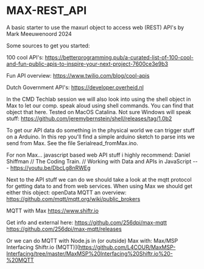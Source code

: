 # MAX-REST_API

A basic starter to use the maxurl object to access web (REST) API's by Mark Meeuwenoord 2024

Some sources to get you started:

100 cool API's:
https://betterprogramming.pub/a-curated-list-of-100-cool-and-fun-public-apis-to-inspire-your-next-project-7600ce3e9b3

Fun API overview:
https://www.twilio.com/blog/cool-apis

Dutch Government API's:
https://developer.overheid.nl

In the CMD Techlab session we will also look into using the shell object in Max to let our comp. speak aloud using shell commands. You can find that object that here. Tested on MacOS Catalina. Not sure Windows will speak stuff:
https://github.com/jeremybernstein/shell/releases/tag/1.0b2

To get our API data do something in the physical world we can trigger stuff on a Arduino. 
In this rep you'll find a simple arduino sketch to parse ints we send from Max.
See the file Serialread_fromMax.ino.


For non Max... javascript based web API stuff i highly recommend:
Daniel Shiffman // The Coding Train. // Working with Data and APIs in JavaScript --- https://youtu.be/DbcLg8nRWEg
 
Next to the API stuff we can do we should take a look at the mqtt protocol for getting data to and from web services.
When using Max we should get either this object:
openData MQTT an overview:
https://github.com/mqtt/mqtt.org/wiki/public_brokers

MQTT with Max
https://www.shiftr.io

Get info and external here: 
https://github.com/256dpi/max-mqtt
https://github.com/256dpi/max-mqtt/releases

Or we can do MQTT with Node.js in (or outside) Max with:
Max/MSP Interfacing Shiftr.io (MQTT)](https://github.com/L4COUR/MaxMSP-Interfacing/tree/master/MaxMSP%20Interfacing%20Shiftr.io%20-%20MQTT

